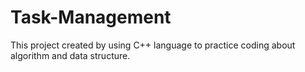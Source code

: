 # Task-Management
This project created by using C++ language to practice coding about algorithm and data structure.
